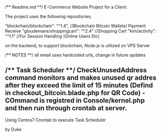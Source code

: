 /** Readme.md **/
E-Commerce Website Project for a Client.

The project uses the following repositories;

"blockchain/blockchain": "^1.4", //Blockchain Bitcoin Wallets/ Payment Receive
"gloudemans/shoppingcart": "^2.4" //Shopping Cart 
"kim/activity": "^1.1"  //For Session Handling (Online Users Etc)

on the backend, to support blockchain, Node.js is utilized on VPS Server

/** NOTES **/
all email uses hardcoded urls, change in future updates


/** Task Scheduler **/
CheckUnusedAddress command monitors and makes unused qr addres after they exceed the limit of 15 minutes (Defind in checkout_bitcoin.blade.php for QR Code) - COmmand is registred in Console/kernel.php and then run through crontab at server.
--
Using Centos7 Crontab to execute Task Scheduler

by 
Duke
